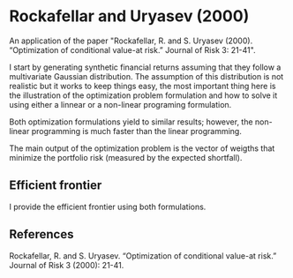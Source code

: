 # Rockafellar and Uryasev (2000)
An application of the paper "Rockafellar, R. and S. Uryasev (2000). “Optimization of conditional value-at risk.” Journal of Risk 3: 21-41".

I start by generating synthetic financial returns assuming that they follow a multivariate Gaussian distribution. The assumption of this distribution is not realistic but it works to keep things easy, the most important thing here is the illustration of the optimization problem formulation and how to solve it using either a linnear or a non-linear programing formulation.

Both optimization formulations yield to similar results; however, the non-linear programming is much faster than the linear programming.

The main output of the optimization problem is the vector of weigths that minimize the portfolio risk (measured by the expected shortfall).

## Efficient frontier
I provide the efficient frontier using both formulations.

## References
Rockafellar, R. and S. Uryasev. “Optimization of conditional value-at risk.” Journal of Risk 3 (2000): 21-41.
